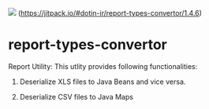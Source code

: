 ![](https://jitpack.io/v/dotin-ir/report-types-convertor.svg)
(https://jitpack.io/#dotin-ir/report-types-convertor/1.4.6)
# report-types-convertor
Report Utility:
This utlity provides following functionalities:

  1) Deserialize XLS files to Java Beans and vice versa.
  
  2) Deserialize CSV files to Java Maps
  
